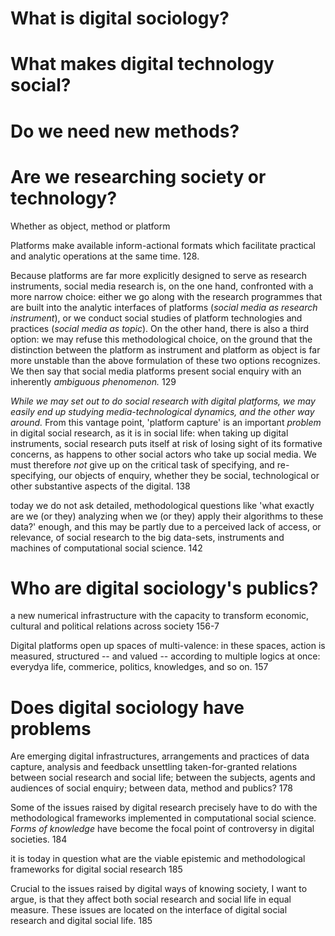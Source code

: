 # What is digital sociology?

# What makes digital technology social?

# Do we need new methods? 

# Are we researching society or technology?

Whether as object, method or platform

Platforms make available inform-actional formats which facilitate practical and analytic operations at the same time. 128.

Because platforms are far more explicitly designed to serve as research instruments, social media research is, on the one hand, confronted with a more narrow choice: either we go along with the research programmes that are built into the analytic interfaces of platforms (_social media as research instrument_), or we conduct social studies of platform technologies and practices (_social media as topic_). On the other hand, there is also a third option: we may refuse this methodological choice, on the ground that the distinction between the platform as instrument and platform as object is far more unstable than the above formulation of these two options recognizes. We then say that social media platforms present social enquiry with an inherently _ambiguous phenomenon._ 129 

_While we may set out to do social research with digital platforms, we may easily end up studying media-technological dynamics, and the other way around._ From this vantage point, 'platform capture' is an important _problem_ in digital social research, as it is in social life: when taking up digital instruments, social research puts itself at risk of losing sight of its formative concerns, as happens to other social actors who take up social media. We must therefore _not_ give up on the critical task of specifying, and re-specifying, our objects of enquiry, whether they be social, technological or other substantive aspects of the digital. 138

today we do not ask detailed, methodological questions like 'what exactly are we (or they) analyzing when we (or they) apply their algorithms to these data?' enough, and this may be partly due to a perceived lack of access, or relevance, of social research to the big data-sets, instruments and machines of computational social science. 142

# Who are digital sociology's publics?

a new numerical infrastructure with the capacity to transform economic, cultural and political relations across society 156-7

Digital platforms open up spaces of multi-valence: in these spaces, action is measured, structured -- and valued -- according to multiple logics at once: everydya life, commerice, politics, knowledges, and so on. 157 

# Does digital sociology have problems

Are emerging digital infrastructures, arrangements and practices of data capture, analysis and feedback unsettling taken-for-granted relations between social research and social life; between the subjects, agents and audiences of social enquiry; between data, method and publics? 178

Some of the issues raised by digital research precisely have to do with the methodological frameworks implemented in computational social science. _Forms of knowledge_ have become the focal point of controversy in digital societies.  184

it is today in question what are the viable epistemic and methodological frameworks for digital social research 185

Crucial to the issues raised by digital ways of knowing society, I want to argue, is that they affect both social research and social life in equal measure. These issues are located on the interface of digital social research and digital social life.  185
